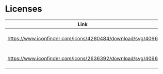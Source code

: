# Licenses

| Link                                                       | Imagename  | License                 |
|------------------------------------------------------------|------------|-------------------------|
| https://www.iconfinder.com/icons/4280484/download/svg/4096 | clock.svg  | Free for commercial use |
| https://www.iconfinder.com/icons/2636392/download/svg/4096 | freeze.svg | Free for commercial use |